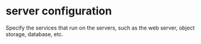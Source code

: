 # server configuration

Specify the services that run on the servers, such as the web server, object storage, database, etc.